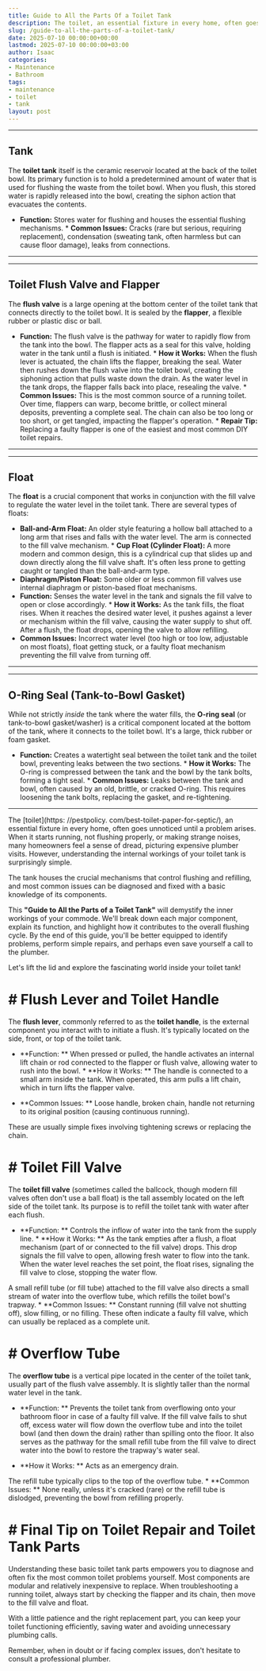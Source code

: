 ```yaml
---
title: Guide to All the Parts Of a Toilet Tank
description: The toilet, an essential fixture in every home, often goes unnoticed until a problem arises. When it starts running, not flushing properly, or making strange...
slug: /guide-to-all-the-parts-of-a-toilet-tank/
date: 2025-07-10 00:00:00+00:00
lastmod: 2025-07-10 00:00:00+03:00
author: Isaac
categories:
- Maintenance
- Bathroom
tags:
- maintenance
- toilet
- tank
layout: post
---
```

---
## Tank
The **toilet tank** itself is the ceramic reservoir located at the back of the toilet bowl. Its primary function is to hold a predetermined amount of water that is used for flushing the waste from the toilet bowl. When you flush, this stored water is rapidly released into the bowl, creating the siphon action that evacuates the contents.
* **Function:** Stores water for flushing and houses the essential flushing mechanisms. * **Common Issues:** Cracks (rare but serious, requiring replacement), condensation (sweating tank, often harmless but can cause floor damage), leaks from connections.
---
---
## Toilet Flush Valve and Flapper
The **flush valve** is a large opening at the bottom center of the toilet tank that connects directly to the toilet bowl. It is sealed by the **flapper**, a flexible rubber or plastic disc or ball.
* **Function:** The flush valve is the pathway for water to rapidly flow from the tank into the bowl. The flapper acts as a seal for this valve, holding water in the tank until a flush is initiated. * **How it Works:** When the flush lever is actuated, the chain lifts the flapper, breaking the seal. Water then rushes down the flush valve into the toilet bowl, creating the siphoning action that pulls waste down the drain.
As the water level in the tank drops, the flapper falls back into place, resealing the valve. * **Common Issues:** This is the most common source of a running toilet. Over time, flappers can warp, become brittle, or collect mineral deposits, preventing a complete seal. The chain can also be too long or too short, or get tangled, impacting the flapper's operation. * **Repair Tip:** Replacing a faulty flapper is one of the easiest and most common DIY toilet repairs.
---
---
## Float
The **float** is a crucial component that works in conjunction with the fill valve to regulate the water level in the toilet tank. There are several types of floats:
* **Ball-and-Arm Float:** An older style featuring a hollow ball attached to a long arm that rises and falls with the water level. The arm is connected to the fill valve mechanism. * **Cup Float (Cylinder Float):** A more modern and common design, this is a cylindrical cup that slides up and down directly along the fill valve shaft. It's often less prone to getting caught or tangled than the ball-and-arm type.
* **Diaphragm/Piston Float:** Some older or less common fill valves use internal diaphragm or piston-based float mechanisms.
* **Function:** Senses the water level in the tank and signals the fill valve to open or close accordingly. * **How it Works:** As the tank fills, the float rises. When it reaches the desired water level, it pushes against a lever or mechanism within the fill valve, causing the water supply to shut off. After a flush, the float drops, opening the valve to allow refilling.
* **Common Issues:** Incorrect water level (too high or too low, adjustable on most floats), float getting stuck, or a faulty float mechanism preventing the fill valve from turning off.
---
---
## O-Ring Seal (Tank-to-Bowl Gasket)
While not strictly *inside* the tank where the water fills, the **O-ring seal** (or tank-to-bowl gasket/washer) is a critical component located at the bottom of the tank, where it connects to the toilet bowl. It's a large, thick rubber or foam gasket.
* **Function:** Creates a watertight seal between the toilet tank and the toilet bowl, preventing leaks between the two sections. * **How it Works:** The O-ring is compressed between the tank and the bowl by the tank bolts, forming a tight seal. * **Common Issues:** Leaks between the tank and bowl, often caused by an old, brittle, or cracked O-ring. This requires loosening the tank bolts, replacing the gasket, and re-tightening.
---

The [toilet](https: //pestpolicy. com/best-toilet-paper-for-septic/), an essential fixture in every home, often goes unnoticed until a problem arises. When it starts running, not flushing properly, or making strange noises, many homeowners feel a sense of dread, picturing expensive plumber visits. However, understanding the internal workings of your toilet tank is surprisingly simple.

The tank houses the crucial mechanisms that control flushing and refilling, and most common issues can be diagnosed and fixed with a basic knowledge of its components.

This **"Guide to All the Parts of a Toilet Tank"** will demystify the inner workings of your commode. We'll break down each major component, explain its function, and highlight how it contributes to the overall flushing cycle. By the end of this guide, you'll be better equipped to identify problems, perform simple repairs, and perhaps even save yourself a call to the plumber.

Let's lift the lid and explore the fascinating world inside your toilet tank!

# # Flush Lever and Toilet Handle

The **flush lever**, commonly referred to as the **toilet handle**, is the external component you interact with to initiate a flush. It's typically located on the side, front, or top of the toilet tank.

* **Function: ** When pressed or pulled, the handle activates an internal lift chain or rod connected to the flapper or flush valve, allowing water to rush into the bowl. * **How it Works: ** The handle is connected to a small arm inside the tank. When operated, this arm pulls a lift chain, which in turn lifts the flapper valve.

* **Common Issues: ** Loose handle, broken chain, handle not returning to its original position (causing continuous running).

These are usually simple fixes involving tightening screws or replacing the chain.

# # Toilet Fill Valve

The **toilet fill valve** (sometimes called the ballcock, though modern fill valves often don't use a ball float) is the tall assembly located on the left side of the toilet tank. Its purpose is to refill the toilet tank with water after each flush.

* **Function: ** Controls the inflow of water into the tank from the supply line. * **How it Works: ** As the tank empties after a flush, a float mechanism (part of or connected to the fill valve) drops. This drop signals the fill valve to open, allowing fresh water to flow into the tank. When the water level reaches the set point, the float rises, signaling the fill valve to close, stopping the water flow.

A small refill tube (or fill tube) attached to the fill valve also directs a small stream of water into the overflow tube, which refills the toilet bowl's trapway. * **Common Issues: ** Constant running (fill valve not shutting off), slow filling, or no filling. These often indicate a faulty fill valve, which can usually be replaced as a complete unit.

# # Overflow Tube

The **overflow tube** is a vertical pipe located in the center of the toilet tank, usually part of the flush valve assembly. It is slightly taller than the normal water level in the tank.

* **Function: ** Prevents the toilet tank from overflowing onto your bathroom floor in case of a faulty fill valve. If the fill valve fails to shut off, excess water will flow down the overflow tube and into the toilet bowl (and then down the drain) rather than spilling onto the floor. It also serves as the pathway for the small refill tube from the fill valve to direct water into the bowl to restore the trapway's water seal.

* **How it Works: ** Acts as an emergency drain.

The refill tube typically clips to the top of the overflow tube. * **Common Issues: ** None really, unless it's cracked (rare) or the refill tube is dislodged, preventing the bowl from refilling properly.

# # Final Tip on Toilet Repair and Toilet Tank Parts

Understanding these basic toilet tank parts empowers you to diagnose and often fix the most common toilet problems yourself. Most components are modular and relatively inexpensive to replace. When troubleshooting a running toilet, always start by checking the flapper and its chain, then move to the fill valve and float.

With a little patience and the right replacement part, you can keep your toilet functioning efficiently, saving water and avoiding unnecessary plumbing calls.

Remember, when in doubt or if facing complex issues, don't hesitate to consult a professional plumber.
